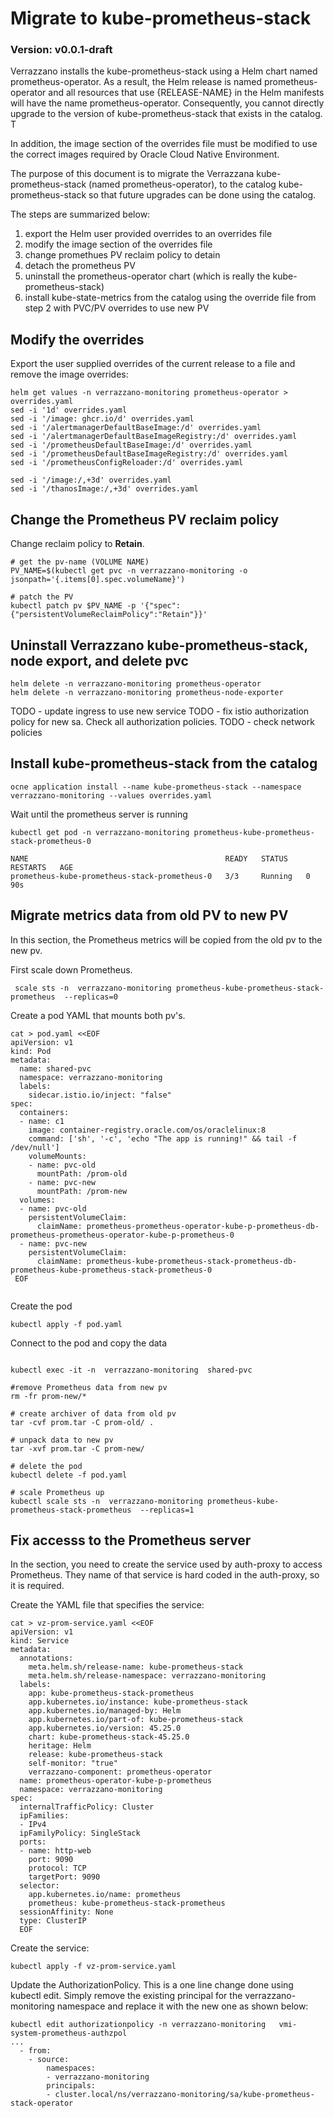 # Migrate to kube-prometheus-stack

### Version: v0.0.1-draft

Verrazzano installs the kube-prometheus-stack using a Helm chart named prometheus-operator.  As a result,
the Helm release is named prometheus-operator and all resources that use {RELEASE-NAME} in the Helm
manifests will have the name prometheus-operator. Consequently, you cannot directly upgrade to the 
version of kube-prometheus-stack that exists in the catalog.  T

In addition, the image section of the overrides file must be modified to use the correct images required
by Oracle Cloud Native Environment.

The purpose of this document is to migrate the Verrazzana kube-prometheus-stack (named prometheus-operator), 
to the catalog kube-prometheus-stack so that future upgrades can be done using the catalog.  

The steps are summarized below:
1. export the Helm user provided overrides to an overrides file
2. modify the image section of the overrides file
3. change promethues PV reclaim policy to detain
4. detach the prometheus PV
5. uninstall the prometheus-operator chart (which is really the kube-prometheus-stack)
6. install kube-state-metrics from the catalog using the override file from step 2 with PVC/PV overrides to use new PV

## Modify the overrides

Export the user supplied overrides of the current release to a file and remove the image overrides:
```text
helm get values -n verrazzano-monitoring prometheus-operator > overrides.yaml
sed -i '1d' overrides.yaml
sed -i '/image: ghcr.io/d' overrides.yaml
sed -i '/alertmanagerDefaultBaseImage:/d' overrides.yaml
sed -i '/alertmanagerDefaultBaseImageRegistry:/d' overrides.yaml
sed -i '/prometheusDefaultBaseImage:/d' overrides.yaml
sed -i '/prometheusDefaultBaseImageRegistry:/d' overrides.yaml
sed -i '/prometheusConfigReloader:/d' overrides.yaml 

sed -i '/image:/,+3d' overrides.yaml
sed -i '/thanosImage:/,+3d' overrides.yaml
```
## Change the Prometheus PV reclaim policy

Change reclaim policy to **Retain**.  
```text
# get the pv-name (VOLUME NAME)
PV_NAME=$(kubectl get pvc -n verrazzano-monitoring -o jsonpath='{.items[0].spec.volumeName}')
 
# patch the PV 
kubectl patch pv $PV_NAME -p '{"spec":{"persistentVolumeReclaimPolicy":"Retain"}}'
```

## Uninstall Verrazzano kube-prometheus-stack, node export, and delete pvc
```text
helm delete -n verrazzano-monitoring prometheus-operator  
helm delete -n verrazzano-monitoring prometheus-node-exporter
```

TODO - update ingress to use new service
TODO - fix istio authorization policy for new sa.  Check all authorization policies.
TODO - check network policies

## Install kube-prometheus-stack from the catalog
```text
ocne application install --name kube-prometheus-stack --namespace verrazzano-monitoring --values overrides.yaml
```
Wait until the prometheus server is running
```text
kubectl get pod -n verrazzano-monitoring prometheus-kube-prometheus-stack-prometheus-0 

NAME                                            READY   STATUS    RESTARTS   AGE
prometheus-kube-prometheus-stack-prometheus-0   3/3     Running   0          90s
```

## Migrate metrics data from old PV to new PV
In this section, the Prometheus metrics will be copied from the old pv to the new pv.

First scale down Prometheus.
```text
 scale sts -n  verrazzano-monitoring prometheus-kube-prometheus-stack-prometheus  --replicas=0
```

Create a pod YAML that mounts both pv's.
```text
cat > pod.yaml <<EOF
apiVersion: v1
kind: Pod
metadata:
  name: shared-pvc
  namespace: verrazzano-monitoring
  labels:
    sidecar.istio.io/inject: "false"
spec:
  containers:
  - name: c1
    image: container-registry.oracle.com/os/oraclelinux:8
    command: ['sh', '-c', 'echo "The app is running!" && tail -f /dev/null']
    volumeMounts:
    - name: pvc-old
      mountPath: /prom-old
    - name: pvc-new
      mountPath: /prom-new
  volumes:    
  - name: pvc-old
    persistentVolumeClaim:
      claimName: prometheus-prometheus-operator-kube-p-prometheus-db-prometheus-prometheus-operator-kube-p-prometheus-0
  - name: pvc-new
    persistentVolumeClaim:
      claimName: prometheus-kube-prometheus-stack-prometheus-db-prometheus-kube-prometheus-stack-prometheus-0 
 EOF
 
```

Create the pod
```text
kubectl apply -f pod.yaml

```

Connect to the pod and copy the data
```text

kubectl exec -it -n  verrazzano-monitoring  shared-pvc  

#remove Prometheus data from new pv
rm -fr prom-new/*

# create archiver of data from old pv
tar -cvf prom.tar -C prom-old/ .

# unpack data to new pv
tar -xvf prom.tar -C prom-new/ 

# delete the pod
kubectl delete -f pod.yaml 

# scale Prometheus up 
kubectl scale sts -n  verrazzano-monitoring prometheus-kube-prometheus-stack-prometheus  --replicas=1
```

## Fix accesss to the Prometheus server
In the section, you need to create the service used by auth-proxy to access Prometheus. They
name of that service is hard coded in the auth-proxy, so it is required.

Create the YAML file that specifies the service:
```text
cat > vz-prom-service.yaml <<EOF
apiVersion: v1
kind: Service
metadata:
  annotations:
    meta.helm.sh/release-name: kube-prometheus-stack
    meta.helm.sh/release-namespace: verrazzano-monitoring
  labels:
    app: kube-prometheus-stack-prometheus
    app.kubernetes.io/instance: kube-prometheus-stack
    app.kubernetes.io/managed-by: Helm
    app.kubernetes.io/part-of: kube-prometheus-stack
    app.kubernetes.io/version: 45.25.0
    chart: kube-prometheus-stack-45.25.0
    heritage: Helm
    release: kube-prometheus-stack
    self-monitor: "true"
    verrazzano-component: prometheus-operator
  name: prometheus-operator-kube-p-prometheus
  namespace: verrazzano-monitoring
spec:
  internalTrafficPolicy: Cluster
  ipFamilies:
  - IPv4
  ipFamilyPolicy: SingleStack
  ports:
  - name: http-web
    port: 9090
    protocol: TCP
    targetPort: 9090
  selector:
    app.kubernetes.io/name: prometheus
    prometheus: kube-prometheus-stack-prometheus
  sessionAffinity: None
  type: ClusterIP
  EOF
```

Create the service:
```text
kubectl apply -f vz-prom-service.yaml
```

Update the AuthorizationPolicy.  This is a one line change done using kubectl edit.
Simply remove the existing principal for the verrazzano-monitoring namespace and
replace it with the new one as shown below:

```text
kubectl edit authorizationpolicy -n verrazzano-monitoring   vmi-system-prometheus-authzpol
...
  - from:
    - source:
        namespaces:
        - verrazzano-monitoring
        principals:
        - cluster.local/ns/verrazzano-monitoring/sa/kube-prometheus-stack-operator
```
